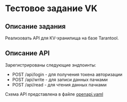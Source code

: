 # Тестовое задание VK
## Описание задания

Реализовать API для KV-хранилища на базе Tarantool.

## Описание API

Зарегистрированы следующие эндпоинты:

* POST /api/login - для получения токена авторизации
* POST /api/write - для записи данных пачками
* POST /api/read - для чтения данных пачками

Схема API представлена в файле [openapi.yaml]()
